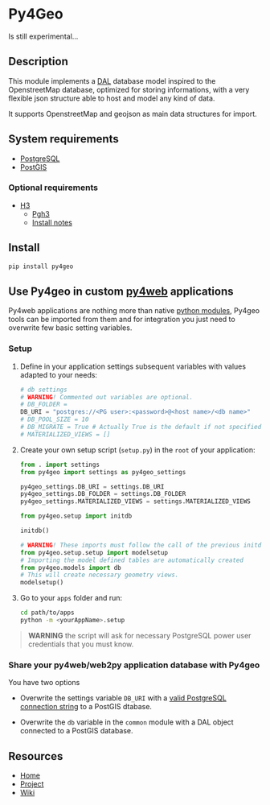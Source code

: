 # Py4Geo

Is still experimental...

## Description

This module implements a [DAL](https://github.com/web2py/pydal) database model
inspired to the OpenstreetMap database, optimized for storing informations, with
a very flexible json structure able to host and model any kind of data.

It supports OpenstreetMap and geojson as main data structures for import.

## System requirements

* [PostgreSQL](https://www.postgresql.org/)
* [PostGIS](https://postgis.net/)

### Optional requirements

* [H3](https://eng.uber.com/h3/)
    - [Pgh3](https://github.com/dlr-eoc/pgh3)
    - [Install notes](https://github.com/manuelep/py4geo/wiki/Doc)

## Install

```sh
pip install py4geo
```

## Use Py4geo in custom [py4web](http://py4web.com/) applications

Py4web applications are nothing more than native [python modules](https://docs.python.org/3/tutorial/modules.html),
Py4geo tools can be imported from them and for integration you just need to
overwrite few basic setting variables.

### Setup

1. Define in your application settings subsequent variables with values adapted to your needs:

    ```python
    # db settings
    # WARNING! Commented out variables are optional.
    # DB_FOLDER =
    DB_URI = "postgres://<PG user>:<password>@<host name>/<db name>"
    # DB_POOL_SIZE = 10
    # DB_MIGRATE = True # Actually True is the default if not specified.
    # MATERIALIZED_VIEWS = []
    ```

2. Create your own setup script (`setup.py`) in the `root` of your application:

    ```python
    from . import settings
    from py4geo import settings as py4geo_settings

    py4geo_settings.DB_URI = settings.DB_URI
    py4geo_settings.DB_FOLDER = settings.DB_FOLDER
    py4geo_settings.MATERIALIZED_VIEWS = settings.MATERIALIZED_VIEWS

    from py4geo.setup import initdb

    initdb()

    # WARNING! These imports must follow the call of the previous initdb function.
    from py4geo.setup.setup import modelsetup
    # Importing the model defined tables are automatically created
    from py4geo.models import db
    # This will create necessary geometry views.
    modelsetup()
    ```

3. Go to your `apps` folder and run:

    ```bash
    cd path/to/apps
    python -m <yourAppName>.setup
    ```

> **WARNING**
> the script will ask for necessary PostgreSQL power user credentials that you
> must know.

### Share your py4web/web2py application database with Py4geo

You have two options

* Overwrite the settings variable `DB_URI` with a [valid PostgreSQL connection string](https://py4web.com/_documentation/static/en/chapter-07.html#connection-strings-the-uri-parameter)
to a PostGIS dtabase.

* Overwrite the `db` variable in the `common` module with a DAL object connected
to a PostGIS database.

## Resources

* [Home](https://github.com/manuelep/py4geo)
* [Project]()
* [Wiki](https://github.com/manuelep/py4geo/wiki)
